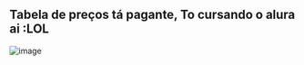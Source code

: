 ## Tabela de preços tá pagante, To cursando o alura ai :LOL
![image](https://github.com/user-attachments/assets/6c981767-ce64-444a-a1ea-e1ce16f0421b)

